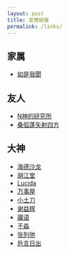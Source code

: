 ```yaml
---
layout: post
title: 友情链接
permalink: /links/
---
```

家属
----
* [如是我聞](http://ztpala.com)

友人
----
* [N神的研究所](http://nshen.net)
* [桑弧蓬矢射四方](http://iphyer.github.io)

大神
----
* [海德沙龙](http://headsalon.org)
* [胡江堂](http://jiangtanghu.com/cn)
* [Lucida](http://lucida.me)
* [万事屋](https://tcya.xyz)
* [小土刀](https://wdxtub.com)
* [谢益辉](https://yihui.name)
* [寱语](http://www.kzeng.info)
* [于淼](https://yufree.cn)
* [张列弛](https://www.liechi.org/cn)
* [卮言日出](https://shadowquark.github.io/)
